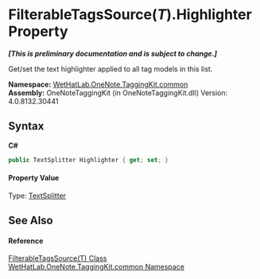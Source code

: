 # FilterableTagsSource(*T*).Highlighter Property 
 _**\[This is preliminary documentation and is subject to change.\]**_

Get/set the text highlighter applied to all tag models in this list.

**Namespace:**&nbsp;<a href="bcdbab9c-63d1-48a4-6937-af53fb8d9a55.md">WetHatLab.OneNote.TaggingKit.common</a><br />**Assembly:**&nbsp;OneNoteTaggingKit (in OneNoteTaggingKit.dll) Version: 4.0.8132.30441

## Syntax

**C#**<br />
``` C#
public TextSplitter Highlighter { get; set; }
```


#### Property Value
Type: <a href="5c86e52d-3022-b69b-22dd-5f5b010b0710.md">TextSplitter</a>

## See Also


#### Reference
<a href="28893a73-9a5f-2c27-973b-3132ca8cebcc.md">FilterableTagsSource(T) Class</a><br /><a href="bcdbab9c-63d1-48a4-6937-af53fb8d9a55.md">WetHatLab.OneNote.TaggingKit.common Namespace</a><br />
